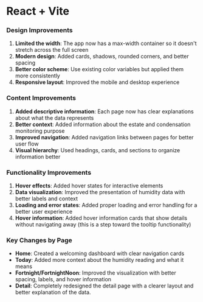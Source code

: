 # React + Vite

### Design Improvements

1. **Limited the width**: The app now has a max-width container so it doesn't stretch across the full screen
2. **Modern design**: Added cards, shadows, rounded corners, and better spacing
3. **Better color scheme**: Use existing color variables but applied them more consistently
4. **Responsive layout**: Improved the mobile and desktop experience

### Content Improvements

1. **Added descriptive information**: Each page now has clear explanations about what the data represents
2. **Better context**: Added information about the estate and condensation monitoring purpose
3. **Improved navigation**: Added navigation links between pages for better user flow
4. **Visual hierarchy**: Used headings, cards, and sections to organize information better

### Functionality Improvements

1. **Hover effects**: Added hover states for interactive elements
2. **Data visualization**: Improved the presentation of humidity data with better labels and context
3. **Loading and error states**: Added proper loading and error handling for a better user experience
4. **Hover information**: Added hover information cards that show details without navigating away (this is a step toward the tooltip functionality)

### Key Changes by Page

- **Home**: Created a welcoming dashboard with clear navigation cards
- **Today**: Added more context about the humidity reading and what it means
- **Fortnight/FortnightNoon**: Improved the visualization with better spacing, labels, and hover information
- **Detail**: Completely redesigned the detail page with a clearer layout and better explanation of the data.
